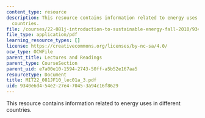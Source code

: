 ```yaml
---
content_type: resource
description: This resource contains information related to energy uses in different
  countries.
file: /courses/22-081j-introduction-to-sustainable-energy-fall-2010/9340e6d454e227e470453a94c16f8629_MIT22_081JF10_lec01a_3.pdf
file_type: application/pdf
learning_resource_types: []
license: https://creativecommons.org/licenses/by-nc-sa/4.0/
ocw_type: OCWFile
parent_title: Lectures and Readings
parent_type: CourseSection
parent_uid: e7a00e10-1594-2743-50ff-a5b52e167aa5
resourcetype: Document
title: MIT22_081JF10_lec01a_3.pdf
uid: 9340e6d4-54e2-27e4-7045-3a94c16f8629
---
```

This resource contains information related to energy uses in different countries.